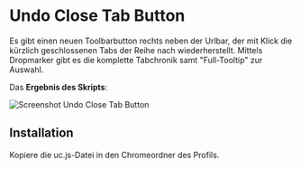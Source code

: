 # Undo Close Tab Button
Es gibt einen neuen Toolbarbutton rechts neben der Urlbar, der mit Klick die kürzlich geschlossenen Tabs der Reihe 
nach wiederherstellt. Mittels Dropmarker gibt es die komplette Tabchronik samt "Full-Tooltip" zur Auswahl.

Das **Ergebnis des Skripts**:

![Screenshot Undo Close Tab Button](https://github.com/ardiman/userChrome.js/raw/master/undoclosetabbutton/scr_undoclosetabbutton.png)

## Installation
Kopiere die uc.js-Datei in den Chromeordner des Profils.